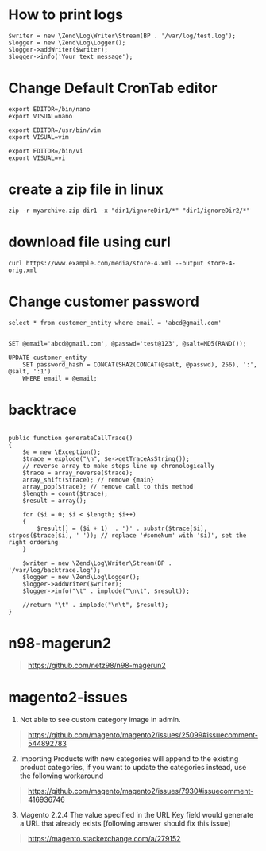 
# How to print logs
```
$writer = new \Zend\Log\Writer\Stream(BP . '/var/log/test.log');
$logger = new \Zend\Log\Logger();
$logger->addWriter($writer);
$logger->info('Your text message');
```
# Change Default CronTab editor

```
export EDITOR=/bin/nano
export VISUAL=nano

export EDITOR=/usr/bin/vim
export VISUAL=vim

export EDITOR=/bin/vi
export VISUAL=vi
```
# create a zip file in linux

```
zip -r myarchive.zip dir1 -x "dir1/ignoreDir1/*" "dir1/ignoreDir2/*"
```


# download file using curl

```
curl https://www.example.com/media/store-4.xml --output store-4-orig.xml
```


# Change customer password
```
select * from customer_entity where email = 'abcd@gmail.com'


SET @email='abcd@gmail.com', @passwd='test@123', @salt=MD5(RAND());

UPDATE customer_entity
    SET password_hash = CONCAT(SHA2(CONCAT(@salt, @passwd), 256), ':', @salt, ':1')
    WHERE email = @email;
```

# backtrace 

```

public function generateCallTrace()
{
    $e = new \Exception();
    $trace = explode("\n", $e->getTraceAsString());
    // reverse array to make steps line up chronologically
    $trace = array_reverse($trace);
    array_shift($trace); // remove {main}
    array_pop($trace); // remove call to this method
    $length = count($trace);
    $result = array();
   
    for ($i = 0; $i < $length; $i++)
    {
        $result[] = ($i + 1)  . ')' . substr($trace[$i], strpos($trace[$i], ' ')); // replace '#someNum' with '$i)', set the right ordering
    }
    
    $writer = new \Zend\Log\Writer\Stream(BP . '/var/log/backtrace.log');
    $logger = new \Zend\Log\Logger();
    $logger->addWriter($writer);
    $logger->info("\t" . implode("\n\t", $result));

    //return "\t" . implode("\n\t", $result);
}

```

# n98-magerun2

> https://github.com/netz98/n98-magerun2

# magento2-issues

1. Not able to see custom category image in admin.

> https://github.com/magento/magento2/issues/25099#issuecomment-544892783

2. Importing Products with new categories will append to the existing product categories, if you want to update the categories instead, use the following workaround

> https://github.com/magento/magento2/issues/7930#issuecomment-416936746

3. Magento 2.2.4 The value specified in the URL Key field would generate a URL that already exists [following answer should fix this issue]

> https://magento.stackexchange.com/a/279152

